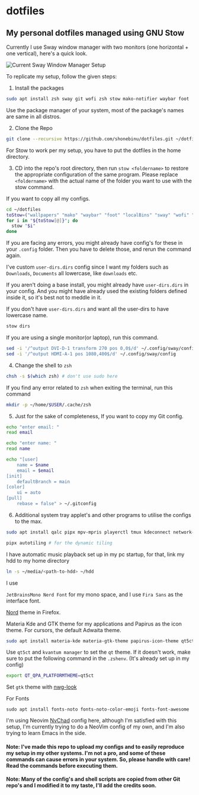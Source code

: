 # dotfiles
## My personal dotfiles managed using GNU Stow

Currently I use Sway window manager with two monitors (one horizontal + one vertical), here's a quick look.

![Current Sway Window Manager Setup](./20230709_18:37:45_247915744.png)

To replicate my setup, follow the given steps: 

1. Install the packages
```bash
sudo apt install zsh sway git wofi zsh stow mako-notifier waybar foot
```
Use the package manager of your system, most of the package's names are same in all distros.

2. Clone the Repo
```bash
git clone --recursive https://github.com/shonebinu/dotfiles.git ~/dotfiles
```
For Stow to work per my setup, you have to put the dotfiles in the home directory.

3. CD into the repo's root directory, then run `stow <foldername>` to restore the appropriate configuration of the same program. Please replace `<foldername>` with the actual name of the folder you want to use with the stow command.

If you want to copy all my configs.
```bash
cd ~/dotfiles
toStow=("wallpapers" "mako" "waybar" "foot" "localBins" "sway" "wofi" "zsh") 
for i in "${toStow[@]}"; do 
  stow "$i"
done
```
If you are facing any errors, you might already have config's for these in your `.config` folder. Then you have to delete those, and rerun the command again.

I've custom `user-dirs.dirs` config since I want my folders such as `Downloads`, `Documents` all lowercase, like `downloads` etc.

If you aren't doing a base install, you might already have `user-dirs.dirs` in your config. And you might have already used the existing folders defined inside it, so it's best not to meddle in it.

If you don't have `user-dirs.dirs` and want all the user-dirs to have lowercase name.
```bash
stow dirs
```

If you are using a single monitor(or laptop), run this command.
```bash
sed -i '/^output DVI-D-1 transform 270 pos 0,0$/d' ~/.config/sway/config
sed -i '/^output HDMI-A-1 pos 1080,400$/d' ~/.config/sway/config
```

4. Change the shell to `zsh`
```bash
chsh -s $(which zsh) # don't use sudo here
```
If you find any error related to `zsh` when exiting the terminal, run this command
```bash
mkdir -p ~/home/$USER/.cache/zsh
```

5. Just for the sake of completeness, If you want to copy my Git config. 
```bash
echo "enter email: "
read email 

echo "enter name: "
read name

echo "[user]
	name = $name
	email = $email
[init]
	defaultBranch = main
[color]
	ui = auto
[pull]
	rebase = false" > ~/.gitconfig
```

6. Additional system tray applet's and other programs to utilise the configs to the max.
```bash
sudo apt install qalc pipx mpv-mpris playerctl tmux kdeconnect network-manager swayidle swaylock udiskie blueman mpv bat imv zathura neovim neofetch
```
```bash
pipx autotiling # for the dynamic tiling
```

I have automatic music playback set up in my pc startup, for that, link my hdd to my home directory 
```bash
ln -s ~/media/<path-to-hdd> ~/hdd
```
I use 

`JetBrainsMono Nerd Font` for my mono space, and I use `Fira Sans` as the interface font.

[Nord](https://addons.mozilla.org/en-US/firefox/addon/nord-firefox/) theme in Firefox.

Materia Kde and GTK theme for my applications and Papirus as the icon theme. For cursors, the default Adwaita theme.
```bash
sudo apt install materia-kde materia-gtk-theme papirus-icon-theme qt5ct 
```
Use `qt5ct` and `kvantum manager` to set the `qt` theme. If it doesn't work, make sure to put the following command in the `.zshenv`. (It's already set up in my config)
```bash
export QT_QPA_PLATFORMTHEME=qt5ct
```

Set `gtk` theme with [nwg-look](https://github.com/nwg-piotr/nwg-look)

For Fonts
```
sudo apt install fonts-noto fonts-noto-color-emoji fonts-font-awesome 
```

I'm using Neovim [NvChad](https://github.com/NvChad/NvChad) config here, although I'm satisfied with this setup, I'm currently trying to do a NeoVim config of my own, and I'm also trying to learn Emacs in the side.

#### Note: I've made this repo to upload my configs and to easily reproduce my setup in my other systems. I'm not a pro, and some of these commands can cause errors in your system. So, please handle with care! Read the commands before executing them.

#### Note: Many of the config's and shell scripts are copied from other Git repo's and I modified it to my taste, I'll add the credits soon. 
